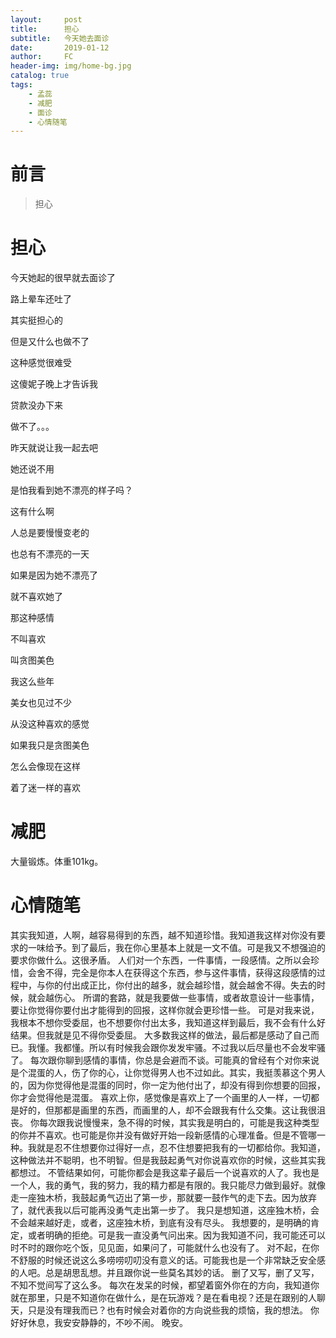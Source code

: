 ```yaml
---
layout:     post
title:      担心
subtitle:   今天她去面诊
date:       2019-01-12
author:     FC
header-img: img/home-bg.jpg
catalog: true
tags:
    - 孟蕊
    - 减肥
    - 面诊
    - 心情随笔
---
```



# 前言

>担心


# 担心

今天她起的很早就去面诊了

路上晕车还吐了

其实挺担心的

但是又什么也做不了

这种感觉很难受

这傻妮子晚上才告诉我

贷款没办下来

做不了。。。

昨天就说让我一起去吧

她还说不用

是怕我看到她不漂亮的样子吗？

这有什么啊

人总是要慢慢变老的

也总有不漂亮的一天

如果是因为她不漂亮了

就不喜欢她了

那这种感情

不叫喜欢

叫贪图美色

我这么些年

美女也见过不少

从没这种喜欢的感觉

如果我只是贪图美色

怎么会像现在这样

着了迷一样的喜欢

# 减肥

大量锻炼。体重101kg。

# 心情随笔

其实我知道，人啊，越容易得到的东西，越不知道珍惜。我知道我这样对你没有要求的一味给予。到了最后，我在你心里基本上就是一文不值。可是我又不想强迫的要求你做什么。这很矛盾。
人们对一个东西，一件事情，一段感情。之所以会珍惜，会舍不得，完全是你本人在获得这个东西，参与这件事情，获得这段感情的过程中，与你的付出成正比，你付出的越多，就会越珍惜，就会越舍不得。失去的时候，就会越伤心。
所谓的套路，就是我要做一些事情，或者故意设计一些事情，要让你觉得你要付出才能得到的回报，这样你就会更珍惜一些。
可是对我来说，我根本不想你受委屈，也不想要你付出太多，我知道这样到最后，我不会有什么好结果。但我就是见不得你受委屈。
大多数我这样的做法，最后都是感动了自己而已。我懂。我都懂。所以有时候我会跟你发发牢骚。不过我以后尽量也不会发牢骚了。
每次跟你聊到感情的事情，你总是会避而不谈。可能真的曾经有个对你来说是个混蛋的人，伤了你的心，让你觉得男人也不过如此。其实，我挺羡慕这个男人的，因为你觉得他是混蛋的同时，你一定为他付出了，却没有得到你想要的回报，你才会觉得他是混蛋。
喜欢上你，感觉像是喜欢上了一个画里的人一样，一切都是好的，但那都是画里的东西，而画里的人，却不会跟我有什么交集。这让我很沮丧。
你每次跟我说慢慢来，急不得的时候，其实我是明白的，可能是我这种类型的你并不喜欢。也可能是你并没有做好开始一段新感情的心理准备。但是不管哪一种。我就是忍不住想要你过得好一点，忍不住想要把我有的一切都给你。我知道，这种做法并不聪明，也不明智。但是我鼓起勇气对你说喜欢你的时候，这些其实我都想过。
不管结果如何，可能你都会是我这辈子最后一个说喜欢的人了。我也是一个人，我的勇气，我的努力，我的精力都是有限的。我只能尽力做到最好。就像走一座独木桥，我鼓起勇气迈出了第一步，那就要一鼓作气的走下去。因为放弃了，就代表我以后可能再没勇气走出第一步了。
我只是想知道，这座独木桥，会不会越来越好走，或者，这座独木桥，到底有没有尽头。
我想要的，是明确的肯定，或者明确的拒绝。可是我一直没勇气问出来。因为我知道不问，我可能还可以时不时的跟你吃个饭，见见面，如果问了，可能就什么也没有了。
对不起，在你不舒服的时候还说这么多唠唠叨叨没有意义的话。可能我也是一个非常缺乏安全感的人吧。总是胡思乱想。并且跟你说一些莫名其妙的话。
删了又写，删了又写，不知不觉间写了这么多。
每次在发呆的时候，都望着窗外你在的方向，我知道你就在那里，只是不知道你在做什么，是在玩游戏？是在看电视？还是在跟别的人聊天，只是没有理我而已？也有时候会对着你的方向说些我的烦恼，我的想法。
你好好休息，我安安静静的，不吵不闹。
晚安。
